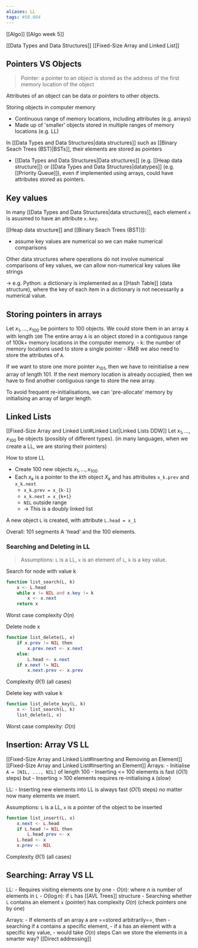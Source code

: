 ```yaml
---
aliases: LL
tags: #50.004
---
```

[[Algo]]
[[Algo week 5]]

[[Data Types and Data Structures]]
[[Fixed-Size Array and Linked List]]
## Pointers VS Objects
> Pointer: a pointer to an object is stored as the address of the first memory location of the object

Attributes of an object can be data or pointers to other objects.

Storing objects in computer memory
- Continuous range of memory locations, including attributes (e.g. arrays)
- Made up of 'smaller' objects stored in multiple ranges of memory locations (e.g. LL)

In [[Data Types and Data Structures|data structures]] such as [[Binary Seach Trees (BST)|BSTs]], their elements are stored as pointers
- [[Data Types and Data Structures|Data structures]] (e.g. [[Heap data structure]]) or [[Data Types and Data Structures|datatypes]] (e.g. [[Priority Queue]]), even if implemented using arrays, could have attributes stored as pointers.


## Key values
In many [[Data Types and Data Structures|data structures]], each element `x` is asusmed to have an attribute `x.key`.

[[Heap data structure]] and [[Binary Seach Trees (BST)]]:
- assume key values are numerical so we can make numerical comparisons

Other data structures where operations do not involve numerical comparisons of key values, we can allow non-numerical key values like strings

-> e.g. Python: a dictionary is implemented as a [[Hash Table]] (data structure), where the key of each item in a dictionary is not necessarily a numerical value.


## Storing pointers in arrays
Let $x_1, \dots , x_{100}$ be pointers to 100 objects.
We could store them in an array `A` with length `100`
The entire array `A` is an object stored in a contiguous range of 100k+ memory locations in the computer memory.
	- k: the number of memory locations used to store a single pointer
	- RMB we also need to store the attributes of `A`.

If we want to store one more pointer $x_{101}$, then we have to reinitialise a new array of length 101.
If the next memory location is already occupied, then we have to find another contiguous range to store the new array.

To avoid frequent re-initialisations, we can 'pre-allocate' memory by initialising an array of larger length.


## Linked Lists
[[Fixed-Size Array and Linked List#Linked List|Linked Lists DDW]]
Let $x_1, \dots , x_{100}$ be objects (possibly of different types).
(in many languages, when we create a LL, we are storing their pointers)

How to store LL
- Create 100 new objects $x_1, \dots , x_{100}$
- Each $x_k$ is a pointer to the $k$th object $X_k$ and has attributes `x_k.prev` and `x_k.next`
	- `x_k.prev = x_{k-1}`
	- `x_k.next = x_{k+1}`
	- `NIL` outside range
	- -> This is a doubly linked list

A new object `L` is created, with attribute `L.head = x_1`

Overall: 101 segments
A 'head' and the 100 elements.


### Searching and Deleting in LL
> Assumptions: `L` is a LL, `x` is an element of `L`, `k` is a key value.

Search for node with value k
```php
function list_search(L, k)
	x <- L.head
	while x != NIL and x.key != k
		x <- x.next
	return x
```
Worst case complexity $O(n)$

Delete node x
```php
function list_delete(L, x)
	if x.prev != NIL then
		x.prev.next <- x.next
	else:
		L.head <- x.next
	if x.next != NIL
		x.next.prev <- x.prev
```
Complexity $\Theta(1)$ (all cases)

Delete key with value k
```php
function list_delete_key(L, k)
	x <- list_search(L, k)
	list_delete(L, x)
```
Worst case complexity: $O(n)$


## Insertion: Array VS LL
[[Fixed-Size Array and Linked List#Inserting and Removing an Element]]
[[Fixed-Size Array and Linked List#Inserting an Element]]
Arrays:
	- Initialise `A = [NIL, ..., NIL]` of length 100
	- Inserting <= 100 elements is fast ($O(1)$ steps) but
	- Inserting > 100 elements requires re-initialising `A` (slow)

LL:
	- Inserting new elements into LL is always fast ($O(1)$ steps) no matter now many elements we insert.

Assumptions: `L` is a LL, `x` is a pointer of the object to be inserted
```php
function list_insert(L, x)
	x.next <- L.head
	if L.head != NIL then
		L.head.prev <- x
	L.head <- x
	x.prev <- NIL
```
Complexity $\Theta(1)$ (all cases)

## Searching: Array VS LL
LL:
	- Requires visiting elements one by one
	- $O(n)$: where $n$ is number of elements in `L`
	- $O(\log n)$: if `L` has [[AVL Trees]] structure
	- Searching whether `L` contains an element `x` (pointer) has complexity $O(n)$ (check pointers one by one)

Arrays:
	- If elements of an array `A` are ==stored arbitrarily==, then 
		- searching if `A` contains a specific element,
		- if `A` has an element with a specific key value,
	- would take $O(n)$ steps
Can we store the elements in a smarter way?
[[Direct addressing]]